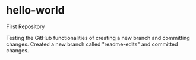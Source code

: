 # hello-world
First Repository

Testing the GitHub functionalities of creating a new branch and committing changes.
Created a new branch called "readme-edits" and committed changes.
